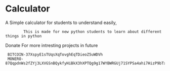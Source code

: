 # Calculator
A Simple calculator for students to understand easily, 

            This is made for new python students to learn about different things in python
Donate For more intresting projects in future 


     BITCOIN-37XspyE1sTUqsXqTovghEqTDieoZ5uWDVh
     MONERO-87QqpdnWs2fZYj3LXVGSnBQykfyHiBkX3hXPTQg9g17WYBWRGUj71SYPSa4ahi7HizP9bTxRmQ6TTeLUP62XknJaFpbuHsA
 
